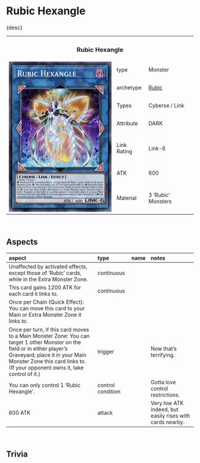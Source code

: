 # Rubic Hexangle

{desc}

<table>
  <tr>
    <th colspan="3"> <h3> Rubic Hexangle </h3> </th>
  </tr>
  <tr>
    <td rowspan="8"> <img src="../../../../.assets/cards/link/Rubic Hexangle.png" width="320px"> </td>
  </tr>
  <tr>
    <td> type </td>
    <td> Monster </td>
  </tr>
  <tr>
    <td> archetype </td>
    <td> <a href="../../../archetypes/Rubic.md">Rubic</a> </td>
  </tr>
  <tr>
    <td> Types </td>
    <td> Cyberse / Link </td>
  </tr>
  <tr>
    <td> Attribute </td>
    <td> DARK </td>
  </tr>
  <tr>
    <td> Link Rating </td>
    <td> Link-6 </td>
  </tr>
  <tr>
    <td> ATK </td>
    <td> 600 </td>
  </tr>
  <tr>
    <td> Material </td>
    <td> 3 ‘Rubic’ Monsters </td>
  </tr>
</table>


<br>


## Aspects

| aspect | type | name | notes |
| :----- | :--- | :--- | :---- |
| Unaffected by activated effects, except those of ‘Rubic’ cards, while in the Extra Monster Zone. | continuous | | |
| This card gains 1200 ATK for each card it links to. | continuous | |
| Once per Chain (Quick Effect): You can move this card to your Main or Extra Monster Zone it links to. | | |
| Once per turn, if this card moves to a Main Monster Zone: You can target 1 other Monster on the field or in either player’s Graveyard; place it in your Main Monster Zone this card links to. (If your opponent owns it, take control of it.) | trigger | | Now that’s terrifying. |
| You can only control 1 ‘Rubic Hexangle’. | control condition | | Gotta love control restrictions. |
| 600 ATK | attack | | Very low ATK indeed, but easily rises with cards nearby. |


<br>


## Trivia
